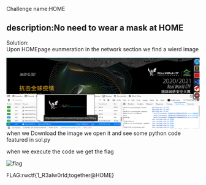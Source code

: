 Challenge name:HOME<br>

## description:No need to wear a mask at HOME ##

Solution:<br>
Upon HOMEpage eunmeration in the network section we find a wierd image<br>

![net_img](./images/Screenshot.png)
<br>
when we Download the image we open it and see some python code featured in sol.py<br>

when we execute the code we get the flag<br>

![flag](./images/flag)

FLAG:rwctf{1_R3alw0rld;together@HOME}
